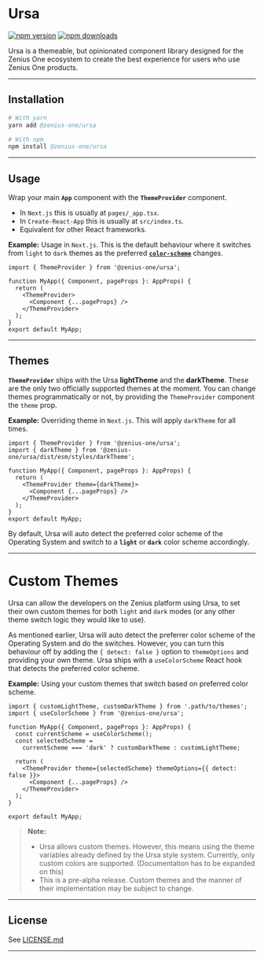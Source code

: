 # Ursa

[![npm version](https://img.shields.io/npm/v/@zenius-one/ursa.svg?label=%40zenius%2Fursa&style=flat)](https://www.npmjs.com/package/@zenius-one/ursa)
[![npm downloads](https://img.shields.io/npm/dm/@zenius-one/ursa?style=flat)](https://www.npmjs.com/package/@zenius-one/ursa)

Ursa is a themeable, but opinionated component library designed for the Zenius
One ecosystem to create the best experience for users who use Zenius One
products.

---

## Installation

```s
# With yarn
yarn add @zenius-one/ursa

# With npm
npm install @zenius-one/ursa
```

---

## Usage

Wrap your main **`App`** component with the **`ThemeProvider`** component.

- In `Next.js` this is usually at `pages/_app.tsx`.
- In `Create-React-App` this is usually at `src/index.ts`.
- Equivalent for other React frameworks.

**Example:** Usage in `Next.js`. This is the default behaviour where it switches
from `light` to `dark` themes as the preferred
**[`color-scheme`](https://developer.mozilla.org/en-US/docs/Web/CSS/@media/prefers-color-scheme)**
changes.

```tsx
import { ThemeProvider } from '@zenius-one/ursa';

function MyApp({ Component, pageProps }: AppProps) {
  return (
    <ThemeProvider>
      <Component {...pageProps} />
    </ThemeProvider>
  );
}
export default MyApp;
```

---

## Themes

**`ThemeProvider`** ships with the Ursa **lightTheme** and the **darkTheme**.
These are the only two officially supported themes at the moment. You can change
themes programmatically or not, by providing the `ThemeProvider` component the
`theme` prop.

**Example:** Overriding theme in `Next.js`. This will apply `darkTheme` for all
times.

```tsx
import { ThemeProvider } from '@zenius-one/ursa';
import { darkTheme } from '@zenius-one/ursa/dist/esm/styles/darkTheme';

function MyApp({ Component, pageProps }: AppProps) {
  return (
    <ThemeProvider theme={darkTheme}>
      <Component {...pageProps} />
    </ThemeProvider>
  );
}
export default MyApp;
```

By default, Ursa will auto detect the preferred color scheme of the Operating
System and switch to a **`light`** or **`dark`** color scheme accordingly.

---

# Custom Themes

Ursa can allow the developers on the Zenius platform using Ursa, to set their
own custom themes for both `light` and `dark` modes (or any other theme switch
logic they would like to use).

As mentioned earlier, Ursa will auto detect the preferrer color scheme of the
Operating System and do the switches. However, you can turn this behaviour off
by adding the `{ detect: false }` option to `themeOptions` and providing your
own theme. Ursa ships with a `useColorScheme` React hook that detects the
preferred color scheme.

**Example:** Using your custom themes that switch based on preferred color
scheme.

```tsx
import { customLightTheme, customDarkTheme } from '.path/to/themes';
import { useColorScheme } from '@zenius-one/ursa';

function MyApp({ Component, pageProps }: AppProps) {
  const currentScheme = useColorScheme();
  const selectedScheme =
    currentScheme === 'dark' ? customDarkTheme : customLightTheme;

  return (
    <ThemeProvider theme={selectedScheme} themeOptions={{ detect: false }}>
      <Component {...pageProps} />
    </ThemeProvider>
  );
}

export default MyApp;
```

> **Note:**
>
> - Ursa allows custom themes. However, this means using the theme variables
>   already defined by the Ursa style system. Currently, only custom colors are
>   supported. (Documentation has to be expanded on this)
> - This is a pre-alpha release. Custom themes and the manner of their
>   implementation may be subject to change.

---

## License

See
[LICENSE.md](https://github.com/Qawaz/anique/blob/main/src/lib/LICENSE.md)

---
